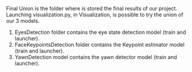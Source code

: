 Final Union is the folder where is stored the final results of our project. Launching visualization.py, in Visualization, is possible to try the union of our 3 models.

1. EyesDetection folder contains the eye state detection model (train and launcher).
2. FaceKeypointsDetection folder contains the Keypoint estimator model (train and launcher).
3. YawnDetection model contains the yawn detector model (train and launcher).
